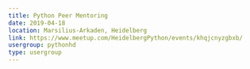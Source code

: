 ```yaml
---
title: Python Peer Mentoring
date: 2019-04-18
location: Marsilius-Arkaden, Heidelberg
link: https://www.meetup.com/HeidelbergPython/events/khqjcnyzgbxb/
usergroup: pythonhd
type: usergroup
---
```

